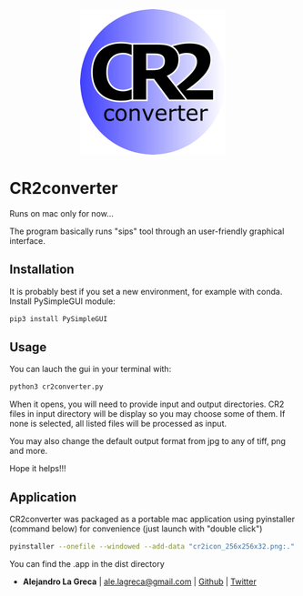 <p align = "center">
<img src = "cr2icon_256x256x32.png">
</p>

# CR2converter

Runs on mac only for now...

The program basically runs "sips" tool through an user-friendly graphical interface.

## Installation

It is probably best if you set a new environment, for example with conda.
Install PySimpleGUI module:

```bash
pip3 install PySimpleGUI
```

## Usage

You can lauch the gui in your terminal with:

```bash
python3 cr2converter.py
```

When it opens, you will need to provide input and output directories. CR2 files in input directory will be display so you may choose some of them. If none is selected, all listed files will be processed as input.

You may also change the default output format from jpg to any of tiff, png and more.

Hope it helps!!!

## Application

CR2converter was packaged as a portable mac application using pyinstaller (command below) for convenience (just launch with "double click")

```bash
pyinstaller --onefile --windowed --add-data "cr2icon_256x256x32.png:." --add-data "CR2toX:." --icon cr2icon.icns cr2converter.py
```

You can find the .app in the dist directory

* **Alejandro La Greca** | <ale.lagreca@gmail.com> |  [Github](https://github.com/alelagreca) | [Twitter](https://twitter.com/aled_lg)
